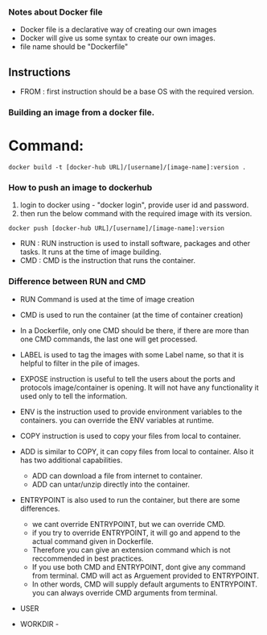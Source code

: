 ### Notes about Docker file

* Docker file is a declarative way of creating our own images
* Docker will give us some syntax to create our own images.
* file name should be "Dockerfile"

## Instructions
* FROM : first instruction should be a base OS with the required version.

### Building an image from a docker file.
# Command:
```
docker build -t [docker-hub URL]/[username]/[image-name]:version .
```

### How to push an image to dockerhub

1. login to docker using  - "docker login", provide user id and password.
2. then run the below command with the required image with its version.
```
docker push [docker-hub URL]/[username]/[image-name]:version
```

* RUN : RUN instruction is used to install software, packages and other tasks. It runs at the time of image building.
* CMD : CMD is the instruction that runs the container.

### Difference between RUN and CMD
* RUN Command is used at the time of image creation
* CMD is used to run the container (at the time of container creation)

* In a Dockerfile, only one CMD should be there, if there are more than one CMD commands, the last one will get processed.

* LABEL is used to tag the images with some Label name, so that it is helpful to filter in the pile of images.
* EXPOSE instruction is useful to tell the users about the ports and protocols image/container is opening. It will not have any functionality it used only to tell the information.
* ENV is the instruction used to provide environment variables to the containers. you can override the ENV variables at runtime.
* COPY instruction is used to copy your files from local to container.
* ADD is similar to COPY, it can copy files from local to container. Also it has two additional capabilities.
  - ADD can download a file from internet to container.
  - ADD can untar/unzip directly into the container.
* ENTRYPOINT is also used to run the container, but there are some differences.
  - we cant override ENTRYPOINT, but we can override CMD.
  - if you try to override ENTRYPOINT, it will go and append to the actual command given in Dockerfile.
  - Therefore you can give an extension command which is not reccommended in best practices.
  - If you use both CMD and ENTRYPOINT, dont give any command from terminal. CMD will act as Arguement provided to ENTRYPOINT.
  - In other words, CMD will supply default arguments to ENTRYPOINT. you can always override CMD arguments from terminal.
* USER
* WORKDIR -